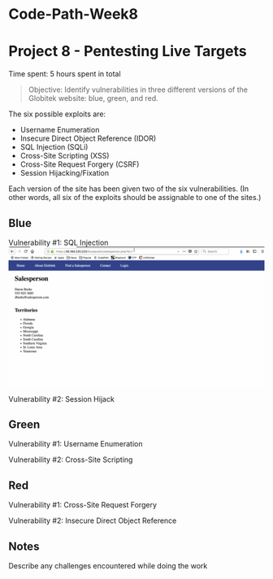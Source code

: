 # Code-Path-Week8
# Project 8 - Pentesting Live Targets

Time spent: 5 hours spent in total

> Objective: Identify vulnerabilities in three different versions of the Globitek website: blue, green, and red.

The six possible exploits are:
* Username Enumeration
* Insecure Direct Object Reference (IDOR)
* SQL Injection (SQLi)
* Cross-Site Scripting (XSS)
* Cross-Site Request Forgery (CSRF)
* Session Hijacking/Fixation

Each version of the site has been given two of the six vulnerabilities. (In other words, all six of the exploits should be assignable to one of the sites.)

## Blue

Vulnerability #1: SQL Injection
![](https://github.com/jas5mg/Code-Path-Week8/blob/master/SQL.gif)

Vulnerability #2: Session Hijack



## Green

Vulnerability #1: Username Enumeration


Vulnerability #2: Cross-Site Scripting



## Red

Vulnerability #1: Cross-Site Request Forgery


Vulnerability #2: Insecure Direct Object Reference



## Notes

Describe any challenges encountered while doing the work

